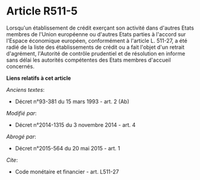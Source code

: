 # Article R511-5

Lorsqu'un établissement de crédit exerçant son activité dans d'autres Etats membres de l'Union européenne ou d'autres Etats
parties à l'accord sur l'Espace économique européen, conformément à l'article L. 511-27, a été radié de la liste des
établissements de crédit ou a fait l'objet d'un retrait d'agrément, l'Autorité de contrôle prudentiel et de résolution en
informe sans délai les autorités compétentes des Etats membres d'accueil concernés.

**Liens relatifs à cet article**

_Anciens textes_:

  - Décret n°93-381 du 15 mars 1993 - art. 2 (Ab)

_Modifié par_:

  - Décret n°2014-1315 du 3 novembre 2014 - art. 4

_Abrogé par_:

  - Décret n°2015-564 du 20 mai 2015 - art. 1

_Cite_:

  - Code monétaire et financier - art. L511-27
